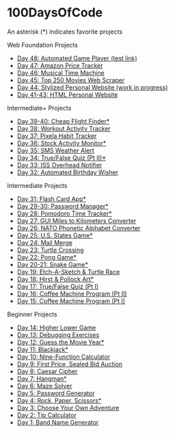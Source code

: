 # 100DaysOfCode

An asterisk (*) indicates favorite projects

Web Foundation Projects
* [Day 48: Automated Game Player (test link)](https://github.com/tomweinandy/100DaysOfCode/Projects/blob/master/Day48)
* [Day 47: Amazon Price Tracker](https://github.com/tomweinandy/100DaysOfCode/Projects/blob/master/Day47)
* [Day 46: Musical Time Machine](https://github.com/tomweinandy/100DaysOfCode/Projects/blob/master/Day46)
* [Day 45: Top 250 Movies Web Scraper](https://github.com/tomweinandy/100DaysOfCode/blob/master/Day45)
* [Day 44: Stylized Personal Website (work in progress)](https://github.com/tomweinandy/100DaysOfCode/blob/master/Day44)
* [Day 41-43: HTML Personal Website](https://github.com/tomweinandy/100DaysOfCode/blob/master/Day41-43)

Intermediate+ Projects
* [Day 39-40: Cheap Flight Finder*](https://github.com/tomweinandy/100DaysOfCode/blob/master/Day39-40)
* [Day 38: Workout Activity Tracker](https://github.com/tomweinandy/100DaysOfCode/blob/master/Day38)
* [Day 37: Pixela Habit Tracker](https://github.com/tomweinandy/100DaysOfCode/blob/master/Day37)
* [Day 36: Stock Activity Monitor*](https://github.com/tomweinandy/100DaysOfCode/blob/master/Day36.py)
* [Day 35: SMS Weather Alert](https://github.com/tomweinandy/100DaysOfCode/tree/master/Day35)
* [Day 34: True/False Quiz (Pt II)*](https://github.com/tomweinandy/100DaysOfCode/tree/master/Day34)
* [Day 33: ISS Overhead Notifier](https://github.com/tomweinandy/100DaysOfCode/tree/master/Day33)
* [Day 32: Automated Birthday Wisher](https://github.com/tomweinandy/100DaysOfCode/tree/master/Day32)

Intermediate Projects
* [Day 31: Flash Card App*](https://github.com/tomweinandy/100DaysOfCode/tree/master/Day31)
* [Day 29-30: Password Manager*](https://github.com/tomweinandy/100DaysOfCode/tree/master/Day29-30)
* [Day 28: Pomodoro Time Tracker*](https://github.com/tomweinandy/100DaysOfCode/tree/master/Day28)
* [Day 27: GUI Miles to Kilometers Converter](https://github.com/tomweinandy/100DaysOfCode/tree/master/Day27)
* [Day 26: NATO Phonetic Alphabet Converter](https://github.com/tomweinandy/100DaysOfCode/tree/master/Day26)
* [Day 25: U.S. States Game*](https://github.com/tomweinandy/100DaysOfCode/tree/master/Day25)
* [Day 24: Mail Merge](https://github.com/tomweinandy/100DaysOfCode/tree/master/Day24)
* [Day 23: Turtle Crossing](https://github.com/tomweinandy/100DaysOfCode/tree/master/Day23)
* [Day 22: Pong Game*](https://github.com/tomweinandy/100DaysOfCode/tree/master/Day22)
* [Day 20-21: Snake Game*](https://github.com/tomweinandy/100DaysOfCode/tree/master/Day20-21)
* [Day 19: Etch-A-Sketch & Turtle Race](https://github.com/tomweinandy/100DaysOfCode/tree/master/Day19)
* [Day 18: Hirst & Pollock Art*](https://github.com/tomweinandy/100DaysOfCode/tree/master/Day18)
* [Day 17: True/False Quiz (Pt I)](https://github.com/tomweinandy/100DaysOfCode/tree/master/Day17)
* [Day 16: Coffee Machine Program (Pt II)](https://github.com/tomweinandy/100DaysOfCode/tree/master/Day16)
* [Day 15: Coffee Machine Program (Pt I)](https://github.com/tomweinandy/100DaysOfCode/tree/master/Day15)

Beginner Projects
* [Day 14: Higher Lower Game](https://github.com/tomweinandy/100DaysOfCode/tree/master/Day14)
* [Day 13: Debugging Exercises](https://github.com/tomweinandy/100DaysOfCode/blob/master/Day13.py)
* [Day 12: Guess the Movie Year*](https://github.com/tomweinandy/100DaysOfCode/tree/master/Day12)
* [Day 11: Blackjack*](https://github.com/tomweinandy/100DaysOfCode/blob/master/Day11.py)
* [Day 10: Nine-Function Calculator](https://github.com/tomweinandy/100DaysOfCode/blob/master/Day10.py)
* [Day 9: First Price, Sealed Bid Auction](https://github.com/tomweinandy/100DaysOfCode/blob/master/Day9.py)
* [Day 8: Caesar Cipher](https://github.com/tomweinandy/100DaysOfCode/blob/master/Day8.py)
* [Day 7: Hangman*](https://github.com/tomweinandy/100DaysOfCode/tree/master/Day7)
* [Day 6: Maze Solver](https://github.com/tomweinandy/100DaysOfCode/blob/master/Day6.py)
* [Day 5: Password Generator](https://github.com/tomweinandy/100DaysOfCode/blob/master/Day5.py)
* [Day 4: Rock, Paper, Scissors*](https://github.com/tomweinandy/100DaysOfCode/blob/master/Day4.py)
* [Day 3: Choose Your Own Adventure](https://github.com/tomweinandy/100DaysOfCode/blob/master/Day3.py)
* [Day 2: Tip Calculator](https://github.com/tomweinandy/100DaysOfCode/blob/master/Day2.py) 
* [Day 1: Band Name Generator](https://github.com/tomweinandy/100DaysOfCode/blob/master/Day1.py)
